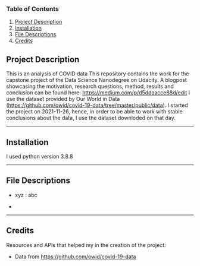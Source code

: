 ### Table of Contents

1. [Project Description](#description)
2. [Installation](#installation)
3. [File Descriptions](#files)
4. [Credits](#credits)


## Project Description <a name="description"></a>

This is an analysis of COVID data
This repository contains the work for the capstone project of the Data Science Nanodegree on Udacity.
A blogpost showcasing the motivation, research questions, method, results and conclusion can be found here:
https://medium.com/p/d5ddaacce88d/edit
I use the dataset provided by Our World in Data (https://github.com/owid/covid-19-data/tree/master/public/data). 
I started the project on 2021-11-26, hence, in order to be able to work with stable conclusions about the data, 
I use the dataset downloded on that day.

-------------

## Installation <a name="installation"></a>

I used python version 3.8.8


-------------
## File Descriptions <a name="files"></a>

- xyz : abc

- 

-------------

## Credits <a name="credits"></a>

Resources and APIs that helped my in the creation of the project:

- Data from https://github.com/owid/covid-19-data